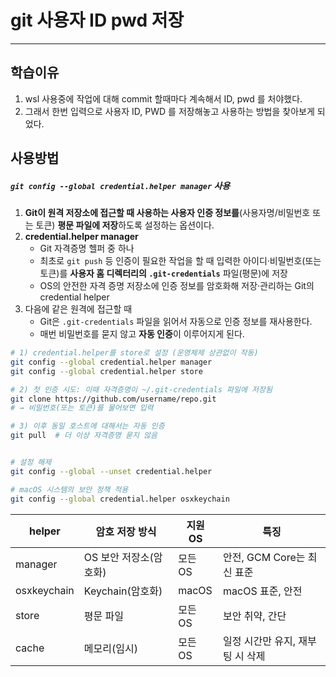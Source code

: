 # git 사용자 ID pwd 저장

---

>

## 학습이유 

1. wsl 사용중에 작업에 대해 commit 할때마다 계속해서 ID, pwd 를 처야했다. 
2. 그래서 한번 입력으로 사용자 ID, PWD 를 저장해놓고 사용하는 방법을 찾아보게 되었다. 

## 사용방법

##### `git config --global credential.helper manager` 사용 

1.  **Git이 원격 저장소에 접근할 때 사용하는 사용자 인증 정보를**(사용자명/비밀번호 또는 토큰) **평문 파일에 저장**하도록 설정하는 옵션이다. 
2. **credential.helper manager**
   - Git 자격증명 헬퍼 중 하나
   - 최초로 `git push` 등 인증이 필요한 작업을 할 때 입력한 아이디·비밀번호(또는 토큰)를 **사용자 홈 디렉터리의 `.git-credentials`** 파일(평문)에 저장
   - OS의 안전한 자격 증명 저장소에 인증 정보를 암호화해 저장·관리하는 Git의 credential helper
3. 다음에 같은 원격에 접근할 때
   - Git은 `.git-credentials` 파일을 읽어서 자동으로 인증 정보를 재사용한다. 
   - 매번 비밀번호를 묻지 않고 **자동 인증**이 이루어지게 된다. 

```bash
# 1) credential.helper를 store로 설정 (운영체제 상관없이 작동)
git config --global credential.helper manager
git config --global credential.helper store

# 2) 첫 인증 시도: 이때 자격증명이 ~/.git-credentials 파일에 저장됨
git clone https://github.com/username/repo.git
# → 비밀번호(또는 토큰)를 물어보면 입력

# 3) 이후 동일 호스트에 대해서는 자동 인증
git pull  # 더 이상 자격증명 묻지 않음


# 설정 해제 
git config --global --unset credential.helper

# macOS 시스템의 보안 정책 적용 
git config --global credential.helper osxkeychain
```

| helper      | 암호 저장 방식         | 지원 OS | 특징                             |
| ----------- | ---------------------- | ------- | -------------------------------- |
| manager     | OS 보안 저장소(암호화) | 모든 OS | 안전, GCM Core는 최신 표준       |
| osxkeychain | Keychain(암호화)       | macOS   | macOS 표준, 안전                 |
| store       | 평문 파일              | 모든 OS | 보안 취약, 간단                  |
| cache       | 메모리(임시)           | 모든 OS | 일정 시간만 유지, 재부팅 시 삭제 |